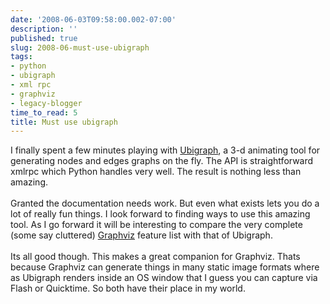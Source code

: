 ```yaml
---
date: '2008-06-03T09:58:00.002-07:00'
description: ''
published: true
slug: 2008-06-must-use-ubigraph
tags:
- python
- ubigraph
- xml rpc
- graphviz
- legacy-blogger
time_to_read: 5
title: Must use ubigraph
---
```


I finally spent a few minutes playing with <a href="http://www.ubietylab.net/ubigraph/index.html">Ubigraph</a>, a 3-d animating tool for generating nodes and edges graphs on the fly.  The API is straightforward xmlrpc which Python handles very well.  The result is nothing less than amazing.<br /><br />Granted the documentation needs work.  But even what exists lets you do a lot of really fun things.  I look forward to finding ways to use this amazing tool.  As I go forward it will be interesting to compare the very complete (some say cluttered) <a href="http://graphviz.org/">Graphviz</a> feature list with that of Ubigraph.<br /><br />Its all good though.  This makes a great companion for Graphviz.  Thats because Graphviz can generate things in many static image formats where as Ubigraph renders inside an OS window that I guess you can capture via Flash or Quicktime.  So both have their place in my world.